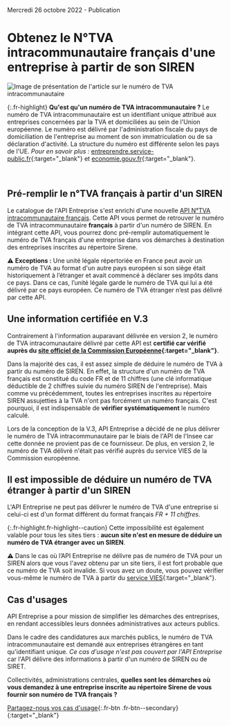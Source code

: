 Mercredi 26 octobre 2022 - Publication

# Obtenez le N°TVA intracommunautaire français d'une entreprise à partir de son SIREN

![Image de présentation de l'article sur le numéro de TVA intracommunautaire](<%= image_path('api_entreprise/blog/num-tva-intra.png') %>)

{:.fr-highlight}
**Qu'est qu'un numéro de TVA intracommunautaire ?**
Le numéro de TVA intracommunautaire est un identifiant unique attribué aux entreprises concernées par la TVA et domiciliées au sein de l'Union européenne. Le numéro est délivré par l'administration fiscale du pays de domiciliation de l'entreprise au moment de son immatriculation ou de sa déclaration d'activité. La structure du numéro est différente selon les pays de l'UE.
*Pour en savoir plus :* [entreprendre.service-public.fr](https://entreprendre.service-public.fr/vosdroits/F23570){:target="_blank"} et [economie.gouv.fr](https://www.economie.gouv.fr/entreprises/activite-entreprise-numero-tva-intracommunautaire){:target="_blank"}.

<br>

## Pré-remplir le n°TVA français à partir d'un SIREN

Le catalogue de l'API Entreprise s'est enrichi d'une nouvelle [API N°TVA intracommunautaire français](<%= endpoint_path(uid: 'commission_europeenne/numero_tva') %>). Cette API vous permet de retrouver le numéro de TVA intracommunautaire **français** à partir d'un numéro de SIREN. En intégrant cette API, vous pourrez donc pré-remplir automatiquement le numéro de TVA français d'une entreprise dans vos démarches à destination des entreprises inscrites au répertoire Sirene.

⚠️ **Exceptions :** Une unité légale répertoriée en France peut avoir un numéro de TVA au format d'un autre pays européen si son siège était historiquement à l’étranger et avait commencé à déclarer ses impôts dans ce pays. Dans ce cas, l’unité légale garde le numéro de TVA qui lui a été délivré par ce pays européen. Ce numéro de TVA étranger n’est pas délivré par cette API.


## Une information certifiée en V.3

Contrairement à l'information auparavant délivrée en version 2, le numéro de TVA intracomunautaire délivré par cette API est **certifié car vérifié auprès du [site officiel de la Commission Européenne](https://ec.europa.eu/taxation_customs/vies/#/vat-validation){:target="_blank"}**.

Dans la majorité des cas, il est assez simple de déduire le numéro de TVA à partir du numéro de SIREN. En effet, la structure d'un numéro de TVA français est constitué du code FR et de 11 chiffres (une clé informatique déductible de 2 chiffres suivie du numéro SIREN de l'entreprise). Mais comme vu précédemment, toutes les entreprises inscrites au répertoire SIREN assujetties à la TVA n'ont pas forcément un numéro français. C'est pourquoi, il est indispensable de **vérifier systématiquement** le numéro calculé.

Lors de la conception de la V.3, API Entreprise a décidé de ne plus délivrer le numéro de TVA intracommunautaire par le biais de l'API de l'Insee car cette donnée ne provient pas de ce fournisseur. De plus, en version 2, le numéro de TVA délivré n'était pas vérifié auprès du service VIES de la Commission européenne.

## Il est impossible de déduire un numéro de TVA étranger à partir d'un SIREN

L'API Entreprise ne peut pas délivrer le numéro de TVA d'une entreprise si celui-ci est d'un format différent du format français _FR + 11 chiffres_.

{:.fr-highlight.fr-highlight--caution}
Cette impossibilité est également valable pour tous les sites tiers : **aucun site n'est en mesure de déduire un numéro de TVA étranger avec un SIREN**. 

⚠️ Dans le cas où l’API Entreprise ne délivre pas de numéro de TVA pour un SIREN alors que vous l'avez obtenu par un site tiers, il est fort probable que ce numéro de TVA soit invalide. 
Si vous avez un doute, vous pouvez vérifier vous-même le numéro de TVA à partir du [service VIES](https://ec.europa.eu/taxation_customs/vies/#/vat-validation){:target="_blank"}.

## Cas d'usages

API Entreprise a pour mission de simplifier les démarches des entreprises, en rendant accessibles leurs données administratives aux acteurs publics. 

Dans le cadre des candidatures aux marchés publics, le numéro de TVA intracommunautaire est demandé aux entreprises étrangères en tant qu'identifiant unique. *Ce cas d'usage n'est pas couvert par l'API Entreprise* car l'API délivre des informations à partir d'un numéro de SIREN ou de SIRET.

Collectivités, administrations centrales, **quelles sont les démarches où vous demandez à une entreprise inscrite au répertoire Sirene de vous fournir son numéro de TVA français ?**

[Partagez-nous vos cas d'usage](https://form.typeform.com/to/MXv9b011){:.fr-btn .fr-btn--secondary}{:target="_blank"}

